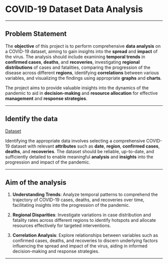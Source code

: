 # COVID-19 Dataset Data Analysis
-----

## Problem Statement

The **objective** of this project is to perform comprehensive **data analysis** on a COVID-19 dataset, aiming to gain insights into the **spread** and **impact** of the virus. The analysis should include examining **temporal trends** in **confirmed cases**, **deaths**, and **recoveries**, investigating **regional distributions** of cases and fatalities, comparing the progression of the disease across different **regions**, identifying **correlations** between various variables, and visualizing the findings using appropriate **graphs** and **charts**.

The project aims to provide valuable insights into the dynamics of the pandemic to aid in **decision-making** and **resource allocation** for effective **management** and **response strategies**.

-----

## Identify the data

[Dataset](https://github.com/Tanay-Dwivedi/COVID-19-Dataset-Data-Analysis/blob/master/covid.csv)

Identifying the appropriate data involves selecting a comprehensive COVID-19 dataset with relevant **attributes** such as **date**, **region**, **confirmed cases**, **deaths**, and **recoveries**. The dataset should be reliable, up-to-date, and sufficiently detailed to enable meaningful **analysis** and **insights** into the progression and impact of the pandemic.

-----

## Aim of the analysis

1. **Understanding Trends**: Analyze temporal patterns to comprehend the trajectory of COVID-19 cases, deaths, and recoveries over time, facilitating insights into the progression of the pandemic.
  
2. **Regional Disparities**: Investigate variations in case distribution and fatality rates across different regions to identify hotspots and allocate resources effectively for targeted interventions.
  
3. **Correlation Analysis**: Explore relationships between variables such as confirmed cases, deaths, and recoveries to discern underlying factors influencing the spread and impact of the virus, aiding in informed decision-making and response strategies.

-----